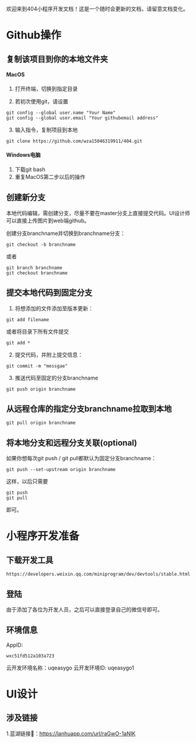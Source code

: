 欢迎来到404小程序开发文档！这是一个随时会更新的文档，请留意文档变化。
# Github操作
## 复制该项目到你的本地文件夹
#### MacOS

1. 打开终端，切换到指定目录

2. 若初次使用git，请设置
```
git config --global user.name "Your Name"
git config --global user.email "Your githubemail address"
```
3. 输入指令，复制项目到本地
```
git clone https://github.com/wza15046319911/404.git
```

#### Windows电脑

1. 下载git bash
2. 重复MacOS第二步以后的操作

## 创建新分支
本地代码编辑，需创建分支，尽量不要在master分支上直接提交代码。UI设计师可以直接上传图片到web端github。

创建分支branchname并切换到branchname分支：
```
git checkout -b branchname
```

或者
```
git branch branchname
git checkout branchname
```

## 提交本地代码到固定分支
1. 将想添加的文件添加至版本更新：
```
git add filename
```
或者将目录下所有文件提交
```
git add *
```

2. 提交代码，并附上提交信息：

```
git commit -m "messgae"
```

3. 推送代码至固定的分支branchname
```
git push origin branchname
```

## 从远程仓库的指定分支branchname拉取到本地
```
git pull origin branchname
```

## 将本地分支和远程分支关联(optional)

如果你想每次git push / git pull都默认为固定分支branchname：

```
git push --set-upstream origin branchname
```
这样，以后只需要
```
git push 
git pull
```
即可。

# 小程序开发准备
## 下载开发工具
```
https://developers.weixin.qq.com/miniprogram/dev/devtools/stable.html
```

## 登陆
由于添加了各位为开发人员，之后可以直接登录自己的微信号即可。

## 环境信息
AppID:
```
wxc51fd512a103a723
```

云开发环境名称：uqeasygo
云开发环境ID: uqeasygo1


# UI设计
## 涉及链接
1.蓝湖链接🔗：https://lanhuapp.com/url/raGwO-1aNIK		


